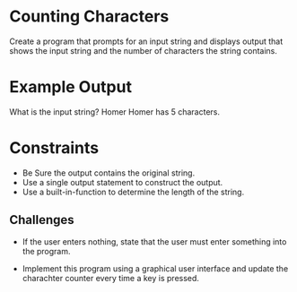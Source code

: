 # Counting Characters

Create a program that prompts for an input string and displays output that shows the input string and the number of characters the string contains.

# Example Output 

What is the input string? 
Homer
Homer has 5 characters.

# Constraints

* Be Sure the output contains the original string.
* Use a single output statement to construct the output.
* Use a built-in-function to determine the length of the string.

## Challenges

* If the user enters nothing, state that the user must enter something into the program.

* Implement this program using a graphical user interface and update the charachter counter every time a key is pressed.